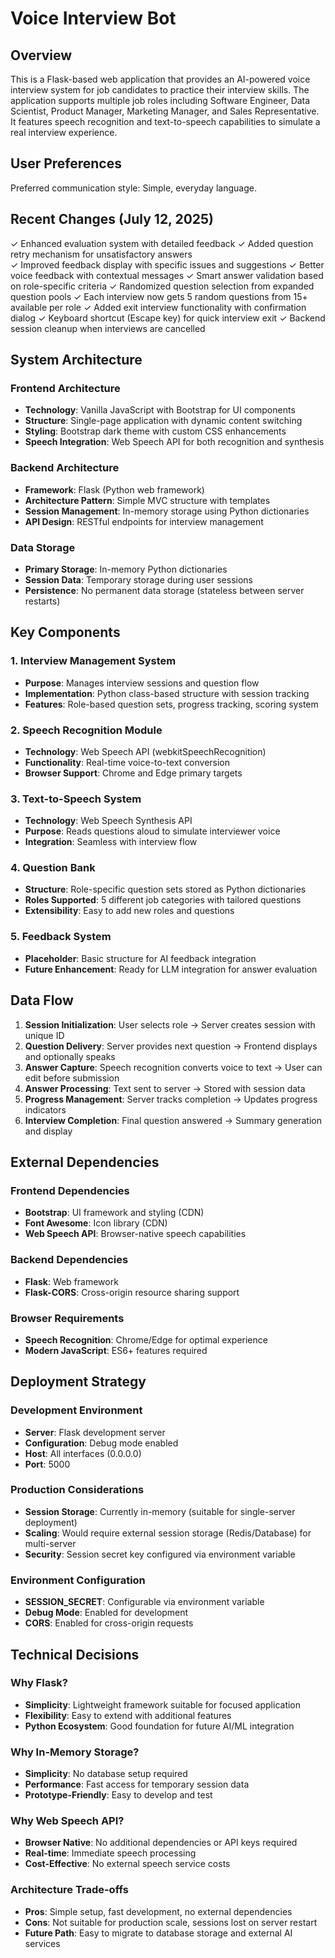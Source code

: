 # Voice Interview Bot

## Overview

This is a Flask-based web application that provides an AI-powered voice interview system for job candidates to practice their interview skills. The application supports multiple job roles including Software Engineer, Data Scientist, Product Manager, Marketing Manager, and Sales Representative. It features speech recognition and text-to-speech capabilities to simulate a real interview experience.

## User Preferences

Preferred communication style: Simple, everyday language.

## Recent Changes (July 12, 2025)

✓ Enhanced evaluation system with detailed feedback
✓ Added question retry mechanism for unsatisfactory answers  
✓ Improved feedback display with specific issues and suggestions
✓ Better voice feedback with contextual messages
✓ Smart answer validation based on role-specific criteria
✓ Randomized question selection from expanded question pools
✓ Each interview now gets 5 random questions from 15+ available per role
✓ Added exit interview functionality with confirmation dialog
✓ Keyboard shortcut (Escape key) for quick interview exit
✓ Backend session cleanup when interviews are cancelled

## System Architecture

### Frontend Architecture
- **Technology**: Vanilla JavaScript with Bootstrap for UI components
- **Structure**: Single-page application with dynamic content switching
- **Styling**: Bootstrap dark theme with custom CSS enhancements
- **Speech Integration**: Web Speech API for both recognition and synthesis

### Backend Architecture
- **Framework**: Flask (Python web framework)
- **Architecture Pattern**: Simple MVC structure with templates
- **Session Management**: In-memory storage using Python dictionaries
- **API Design**: RESTful endpoints for interview management

### Data Storage
- **Primary Storage**: In-memory Python dictionaries
- **Session Data**: Temporary storage during user sessions
- **Persistence**: No permanent data storage (stateless between server restarts)

## Key Components

### 1. Interview Management System
- **Purpose**: Manages interview sessions and question flow
- **Implementation**: Python class-based structure with session tracking
- **Features**: Role-based question sets, progress tracking, scoring system

### 2. Speech Recognition Module
- **Technology**: Web Speech API (webkitSpeechRecognition)
- **Functionality**: Real-time voice-to-text conversion
- **Browser Support**: Chrome and Edge primary targets

### 3. Text-to-Speech System
- **Technology**: Web Speech Synthesis API
- **Purpose**: Reads questions aloud to simulate interviewer voice
- **Integration**: Seamless with interview flow

### 4. Question Bank
- **Structure**: Role-specific question sets stored as Python dictionaries
- **Roles Supported**: 5 different job categories with tailored questions
- **Extensibility**: Easy to add new roles and questions

### 5. Feedback System
- **Placeholder**: Basic structure for AI feedback integration
- **Future Enhancement**: Ready for LLM integration for answer evaluation

## Data Flow

1. **Session Initialization**: User selects role → Server creates session with unique ID
2. **Question Delivery**: Server provides next question → Frontend displays and optionally speaks
3. **Answer Capture**: Speech recognition converts voice to text → User can edit before submission
4. **Answer Processing**: Text sent to server → Stored with session data
5. **Progress Management**: Server tracks completion → Updates progress indicators
6. **Interview Completion**: Final question answered → Summary generation and display

## External Dependencies

### Frontend Dependencies
- **Bootstrap**: UI framework and styling (CDN)
- **Font Awesome**: Icon library (CDN)
- **Web Speech API**: Browser-native speech capabilities

### Backend Dependencies
- **Flask**: Web framework
- **Flask-CORS**: Cross-origin resource sharing support

### Browser Requirements
- **Speech Recognition**: Chrome/Edge for optimal experience
- **Modern JavaScript**: ES6+ features required

## Deployment Strategy

### Development Environment
- **Server**: Flask development server
- **Configuration**: Debug mode enabled
- **Host**: All interfaces (0.0.0.0)
- **Port**: 5000

### Production Considerations
- **Session Storage**: Currently in-memory (suitable for single-server deployment)
- **Scaling**: Would require external session storage (Redis/Database) for multi-server
- **Security**: Session secret key configured via environment variable

### Environment Configuration
- **SESSION_SECRET**: Configurable via environment variable
- **Debug Mode**: Enabled for development
- **CORS**: Enabled for cross-origin requests

## Technical Decisions

### Why Flask?
- **Simplicity**: Lightweight framework suitable for focused application
- **Flexibility**: Easy to extend with additional features
- **Python Ecosystem**: Good foundation for future AI/ML integration

### Why In-Memory Storage?
- **Simplicity**: No database setup required
- **Performance**: Fast access for temporary session data
- **Prototype-Friendly**: Easy to develop and test

### Why Web Speech API?
- **Browser Native**: No additional dependencies or API keys required
- **Real-time**: Immediate speech processing
- **Cost-Effective**: No external speech service costs

### Architecture Trade-offs
- **Pros**: Simple setup, fast development, no external dependencies
- **Cons**: Not suitable for production scale, sessions lost on server restart
- **Future Path**: Easy to migrate to database storage and external AI services
